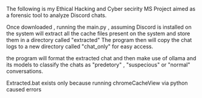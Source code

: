 The following is my Ethical Hacking and Cyber secirity MS Project aimed as a forensic tool to analyze Discord chats.

Once downloaded , running the main.py , assuming Discord is installed on the system will extract all the cache files present on the system and store them in a directory called "extracted"
The program then will copy the chat logs to a new directory called "chat_only" for easy access.

the program will format the extracted chat and then make use of ollama and its models to classify the chats as "predetory" , "suspecious" or "normal" conversations.

Extracted.bat exists only because running chromeCacheView via python caused errors
